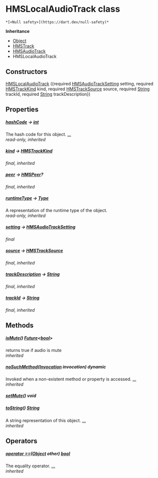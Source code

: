 


# HMSLocalAudioTrack class






    *[<Null safety>](https://dart.dev/null-safety)*





**Inheritance**

- [Object](https://api.flutter.dev/flutter/dart-core/Object-class.html)
- [HMSTrack](../hmssdk_flutter/HMSTrack-class.md)
- [HMSAudioTrack](../hmssdk_flutter/HMSAudioTrack-class.md)
- HMSLocalAudioTrack






## Constructors

[HMSLocalAudioTrack](../hmssdk_flutter/HMSLocalAudioTrack/HMSLocalAudioTrack.md) ({required [HMSAudioTrackSetting](../hmssdk_flutter/HMSAudioTrackSetting-class.md) setting, required [HMSTrackKind](../hmssdk_flutter/HMSTrackKind-class.md) kind, required [HMSTrackSource](../hmssdk_flutter/HMSTrackSource-class.md) source, required [String](https://api.flutter.dev/flutter/dart-core/String-class.html) trackId, required [String](https://api.flutter.dev/flutter/dart-core/String-class.html) trackDescription})

    


## Properties

##### [hashCode](../hmssdk_flutter/HMSTrack/hashCode.md) &#8594; [int](https://api.flutter.dev/flutter/dart-core/int-class.html)



The hash code for this object. [...](../hmssdk_flutter/HMSTrack/hashCode.md)  
_read-only, inherited_



##### [kind](../hmssdk_flutter/HMSTrack/kind.md) &#8594; [HMSTrackKind](../hmssdk_flutter/HMSTrackKind-class.md)



   
_final, inherited_



##### [peer](../hmssdk_flutter/HMSTrack/peer.md) &#8594; [HMSPeer](../hmssdk_flutter/HMSPeer-class.md)?



   
_final, inherited_



##### [runtimeType](https://api.flutter.dev/flutter/dart-core/Object/runtimeType.html) &#8594; [Type](https://api.flutter.dev/flutter/dart-core/Type-class.html)



A representation of the runtime type of the object.   
_read-only, inherited_



##### [setting](../hmssdk_flutter/HMSLocalAudioTrack/setting.md) &#8594; [HMSAudioTrackSetting](../hmssdk_flutter/HMSAudioTrackSetting-class.md)



   
_final_



##### [source](../hmssdk_flutter/HMSTrack/source.md) &#8594; [HMSTrackSource](../hmssdk_flutter/HMSTrackSource-class.md)



   
_final, inherited_



##### [trackDescription](../hmssdk_flutter/HMSTrack/trackDescription.md) &#8594; [String](https://api.flutter.dev/flutter/dart-core/String-class.html)



   
_final, inherited_



##### [trackId](../hmssdk_flutter/HMSTrack/trackId.md) &#8594; [String](https://api.flutter.dev/flutter/dart-core/String-class.html)



   
_final, inherited_




## Methods

##### [isMute](../hmssdk_flutter/HMSAudioTrack/isMute.md)() [Future](https://api.flutter.dev/flutter/dart-async/Future-class.html)&lt;[bool](https://api.flutter.dev/flutter/dart-core/bool-class.html)>



returns true if audio is mute   
_inherited_



##### [noSuchMethod](https://api.flutter.dev/flutter/dart-core/Object/noSuchMethod.html)([Invocation](https://api.flutter.dev/flutter/dart-core/Invocation-class.html) invocation) dynamic



Invoked when a non-existent method or property is accessed. [...](https://api.flutter.dev/flutter/dart-core/Object/noSuchMethod.html)  
_inherited_



##### [setMute](../hmssdk_flutter/HMSLocalAudioTrack/setMute.md)() void



   




##### [toString](../hmssdk_flutter/HMSTrack/toString.md)() [String](https://api.flutter.dev/flutter/dart-core/String-class.html)



A string representation of this object. [...](../hmssdk_flutter/HMSTrack/toString.md)  
_inherited_




## Operators

##### [operator ==](../hmssdk_flutter/HMSTrack/operator_equals.md)([Object](https://api.flutter.dev/flutter/dart-core/Object-class.html) other) [bool](https://api.flutter.dev/flutter/dart-core/bool-class.html)



The equality operator. [...](../hmssdk_flutter/HMSTrack/operator_equals.md)  
_inherited_











